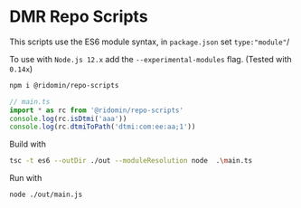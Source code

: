 # DMR Repo Scripts

This scripts use the ES6 module syntax, in `package.json` set `type:"module"`/

To use with `Node.js 12.x` add the `--experimental-modules` flag. (Tested with `0.14x`)

```bash
npm i @ridomin/repo-scripts
```

```ts
// main.ts
import * as rc from '@ridomin/repo-scripts'
console.log(rc.isDtmi('aaa'))
console.log(rc.dtmiToPath('dtmi:com:ee:aa;1'))
```

Build with

```bash
tsc -t es6 --outDir ./out --moduleResolution node  .\main.ts
```

Run with

```bash
node ./out/main.js
```
